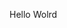 Hello Wolrd



















































































































































































































































































































































































































































































































































































































































































































































































































































































































































































































































































































































































































































































































































































































































































































































































































































































































































































































































































































































































































































































































































































































































































































































































































































































































































































































































































































































































































































































































































































































































































































































































































































































































































































































































































































































































































































































































































































































































































































































































































































































































































































































































































































































































































































































































































































































































































































































































































































































































































































































